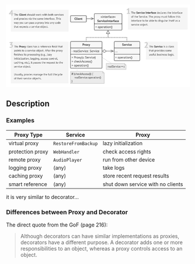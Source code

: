 <div align="center"> 

![diagram](diagram.png) </div>


## Description

### Examples

| Proxy Type       | Service             | Proxy                             |
| ---------------- | ------------------- | --------------------------------- |
| virtual proxy    | `RestoreFromBackup` | lazy initialization               |
| protection proxy | `WebHandler`        | check access rights               |
| remote proxy     | `AudioPlayer`       | run from other device             |
| logging proxy    | (any)               | take logs                         |
| caching proxy    | (any)               | store recent request results      |
| smart reference  | (any)               | shut down service with no clients |

it is very similar to decorator...
### Differences between Proxy and Decorator
The direct quote from the GoF (page 216):
> Although decorators can have similar implementations as proxies, decorators have a different purpose. A decorator adds one or more responsibilities to an object, whereas a proxy controls access to an object.
